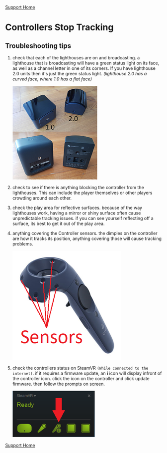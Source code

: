 [Support Home](Support_Forum.md)

# Controllers Stop Tracking


## Troubleshooting tips

1. check that each of the lighthouses are on and broadcasting. a lighthouse that is broadcasting will have a green status light on its face, as well as a channel letter in one of its corners. If you have lighthouse 2.0 units then it's just the green status light. *(lighthouse 2.0 has a curved face, where 1.0 has a flat face)*

	![picture of lighthouses differences, picture of controller sensors, picture of steam vr with controller that needs update](media/SupportPage/lighthouses.png)
	
2. check to see if there is anything blocking the controller from the lighthouses. This can include the player themselves or other players crowding around each other.

3.  check the play area for reflective surfaces. because of the way lighthouses work, having a mirror or shiny surface often cause unpredictable tracking issues. if you can see yourself reflecting off a surface, its best to get it out of the play area.

4. anything covering the Controller sensors. the dimples on the controller are how it tracks its position, anything covering those will cause tracking problems. 
	
	![](media/SupportPage/sensors.png)
	
5. check the controllers status on SteamVR `(While connected to the internet)`. if it requires a firmware update, an **i** icon will display infront of the controller icon. click the icon on the controller and click update firmware. then follow the prompts on screen.


	![](media/SupportPage/controlleroutofdate.png)
	

[Support Home](Support_Forum.md)